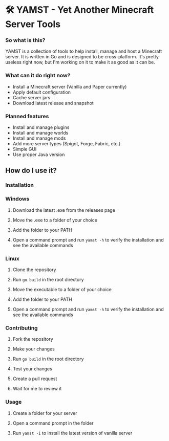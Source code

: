 # 🛠️ YAMST - Yet Another Minecraft Server Tools

### So what is this?

YAMST is a collection of tools to help install, manage and host a Minecraft server. It is written in Go and is designed to be cross-platform.
It's pretty useless right now, but I'm working on it to make it as good as it can be.

### What can it do right now?

-   Install a Minecraft server (Vanilla and Paper currently)
-   Apply default configuration
-   Cache server jars
-   Download latest release and snapshot

### Planned features

-   Install and manage plugins
-   Install and manage worlds
-   Install and manage mods
-   Add more server types (Spigot, Forge, Fabric, etc.)
-   Simple GUI
-   Use proper Java version

## How do I use it?

### Installation

### Windows

1. Download the latest .exe from the releases page

2. Move the .exe to a folder of your choice

3. Add the folder to your PATH

4. Open a command prompt and run `yamst -h` to verify the installation and see the available commands

### Linux

1. Clone the repository

2. Run `go build` in the root directory

3. Move the executable to a folder of your choice

4. Add the folder to your PATH

5. Open a command prompt and run `yamst -h` to verify the installation and see the available commands

### Contributing

1. Fork the repository

2. Make your changes

3. Run `go build` in the root directory

4. Test your changes

5. Create a pull request

6. Wait for me to review it

### Usage

1. Create a folder for your server

2. Open a command prompt in the folder

3. Run `yamst -i` to install the latest version of vanilla server
